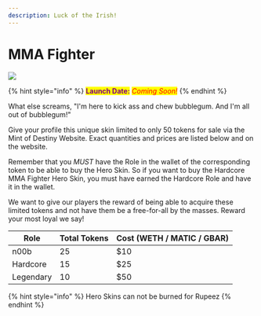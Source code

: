 ```yaml
---
description: Luck of the Irish!
---
```


# MMA Fighter

![](../../.gitbook/assets/skin-mma\_fighter.jpg)

{% hint style="info" %}
<mark style="color:purple;">**Launch Date:**</mark> _<mark style="color:red;">Coming Soon!</mark>_
{% endhint %}

What else screams, "I'm here to kick ass and chew bubblegum. And I'm all out of bubblegum!"&#x20;

Give your profile this unique skin limited to only 50 tokens for sale via the Mint of Destiny Website. Exact quantities and prices are listed below and on the website.

Remember that you _MUST_ have the Role in the wallet of the corresponding token to be able to buy the Hero Skin. So if you want to buy the Hardcore MMA Fighter Hero Skin, you must have earned the Hardcore Role and have it in the wallet.

We want to give our players the reward of being able to acquire these limited tokens and not have them be a free-for-all by the masses. Reward your most loyal we say!

| Role      | Total Tokens | Cost (WETH / MATIC / GBAR) |
| --------- | ------------ | -------------------------- |
| n00b      | 25           | $10                        |
| Hardcore  | 15           | $25                        |
| Legendary | 10           | $50                        |

{% hint style="info" %}
Hero Skins can not be burned for Rupeez
{% endhint %}


